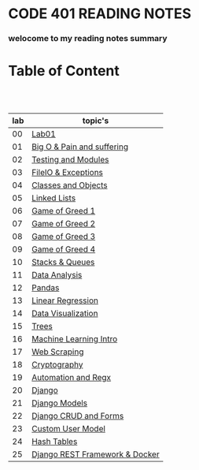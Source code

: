 # CODE 401 READING NOTES

### welocome to my reading notes summary

# Table of Content

<br><br>

| lab | topic's                                                                                                                                  |
| --- | ---------------------------------------------------------------------------------------------------------------------------------------- |
| 00  | [Lab01](https://amarh-ayman.github.io/reading-notes/Code%20401%20-%20Advanced%20Software%20Development/Code%20401%20Reading_Notes)       |
| 01  | [Big O & Pain and suffering](https://amarh-ayman.github.io/reading-notes/Code%20401%20-%20Advanced%20Software%20Development/read_01)     |
| 02  | [Testing and Modules](https://amarh-ayman.github.io/reading-notes/Code%20401%20-%20Advanced%20Software%20Development/read_02)            |
| 03  | [FileIO & Exceptions](https://amarh-ayman.github.io/reading-notes/Code%20401%20-%20Advanced%20Software%20Development/read_03)            |
| 04  | [Classes and Objects](https://amarh-ayman.github.io/reading-notes/Code%20401%20-%20Advanced%20Software%20Development/read_04)            |
| 05  | [Linked Lists](https://amarh-ayman.github.io/reading-notes/Code%20401%20-%20Advanced%20Software%20Development/read_05)                   |
| 06  | [Game of Greed 1](https://amarh-ayman.github.io/reading-notes/Code%20401%20-%20Advanced%20Software%20Development/read_06)                |
| 07  | [Game of Greed 2](https://amarh-ayman.github.io/reading-notes/Code%20401%20-%20Advanced%20Software%20Development/read_07)                |
| 08  | [Game of Greed 3](https://amarh-ayman.github.io/reading-notes/Code%20401%20-%20Advanced%20Software%20Development/read_08)                |
| 09  | [Game of Greed 4](https://amarh-ayman.github.io/reading-notes/Code%20401%20-%20Advanced%20Software%20Development/read_09)                |
| 10  | [Stacks & Queues](https://amarh-ayman.github.io/reading-notes/Code%20401%20-%20Advanced%20Software%20Development/read_10)                |
| 11  | [Data Analysis](https://amarh-ayman.github.io/reading-notes/Code%20401%20-%20Advanced%20Software%20Development/read_11)                  |
| 12  | [Pandas](https://amarh-ayman.github.io/reading-notes/Code%20401%20-%20Advanced%20Software%20Development/read_12)                         |
| 13  | [Linear Regression](https://amarh-ayman.github.io/reading-notes/Code%20401%20-%20Advanced%20Software%20Development/read_13)              |
| 14  | [Data Visualization](https://amarh-ayman.github.io/reading-notes/Code%20401%20-%20Advanced%20Software%20Development/read_14)             |
| 15  | [Trees](https://amarh-ayman.github.io/reading-notes/Code%20401%20-%20Advanced%20Software%20Development/read_15)                          |
| 16  | [Machine Learning Intro](https://amarh-ayman.github.io/reading-notes/Code%20401%20-%20Advanced%20Software%20Development/read_16)         |
| 17  | [Web Scraping](https://amarh-ayman.github.io/reading-notes/Code%20401%20-%20Advanced%20Software%20Development/read_17)                   |
| 18  | [Cryptography](https://amarh-ayman.github.io/reading-notes/Code%20401%20-%20Advanced%20Software%20Development/read_18)                   |
| 19  | [Automation and Regx](https://amarh-ayman.github.io/reading-notes/Code%20401%20-%20Advanced%20Software%20Development/read_19)            |
| 20  | [Django](https://amarh-ayman.github.io/reading-notes/Code%20401%20-%20Advanced%20Software%20Development/read_20)                         |
| 21  | [Django Models](https://amarh-ayman.github.io/reading-notes/Code%20401%20-%20Advanced%20Software%20Development/read_21)                  |
| 22  | [Django CRUD and Forms](https://amarh-ayman.github.io/reading-notes/Code%20401%20-%20Advanced%20Software%20Development/read_22)          |
| 23  | [Custom User Model](https://amarh-ayman.github.io/reading-notes/Code%20401%20-%20Advanced%20Software%20Development/read_23)              |
| 24  | [Hash Tables](https://amarh-ayman.github.io/reading-notes/Code%20401%20-%20Advanced%20Software%20Development/read_24)                    |
| 25  | [Django REST Framework & Docker](https://amarh-ayman.github.io/reading-notes/Code%20401%20-%20Advanced%20Software%20Development/read_25) |
